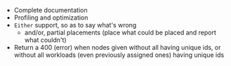 - Complete documentation
- Profiling and optimization
- ``Either`` support, so as to say what's wrong
  - and/or, partial placements (place what could be placed and report what
    couldn't)
- Return a 400 (error) when nodes given without all having unique ids, or
  without all workloads (even previously assigned ones) having unique ids

